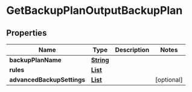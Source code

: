 

# GetBackupPlanOutputBackupPlan


## Properties

| Name | Type | Description | Notes |
|------------ | ------------- | ------------- | -------------|
|**backupPlanName** | [**String**](String.md) |  |  |
|**rules** | [**List**](List.md) |  |  |
|**advancedBackupSettings** | [**List**](List.md) |  |  [optional] |



